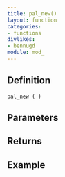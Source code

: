 ```yaml
---
title: pal_new()
layout: function
categories:
- functions
divlikes:
- bennugd
module: mod_
---
```


## Definition

    pal_new ( )

## Parameters

## Returns

## Example
